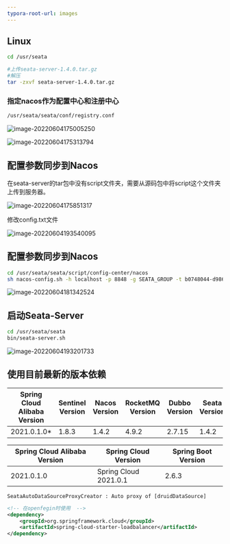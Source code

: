 ```yaml
---
typora-root-url: images
---
```


## Linux

```sh
cd /usr/seata

#上传seata-server-1.4.0.tar.gz
#解压
tar -zxvf seata-server-1.4.0.tar.gz
```

### **指定nacos作为配置中心和注册中心**

```sh
/usr/seata/seata/conf/registry.conf
```

![image-20220604175005250](/image-20220604175005250.png)

![image-20220604175313794](/image-20220604175313794.png)

## 配置参数同步到Nacos

在seata-server的tar包中没有script文件夹，需要从源码包中将script这个文件夹上传到服务器。

![image-20220604175851317](/image-20220604175851317.png)

修改config.txt文件

![image-20220604193540095](/image-20220604193540095.png)

## 配置参数同步到Nacos

```sh
cd /usr/seata/seata/script/config-center/nacos
sh nacos-config.sh -h localhost -p 8848 -g SEATA_GROUP -t b0748044-d986-470a-90d4-d463382fdc8b
```

![image-20220604181342524](/image-20220604181342524.png)



## 启动Seata-Server

```sh
cd /usr/seata/seata
bin/seata-server.sh
```

![image-20220604193201733](/image-20220604193201733.png)



## 使用目前最新的版本依赖

| Spring Cloud Alibaba Version | Sentinel Version | Nacos Version | RocketMQ Version | Dubbo Version | Seata Version |
| ---------------------------- | ---------------- | ------------- | ---------------- | ------------- | ------------- |
| 2021.0.1.0*                  | 1.8.3            | 1.4.2         | 4.9.2            | 2.7.15        | 1.4.2         |

| Spring Cloud Alibaba Version | Spring Cloud Version  | Spring Boot Version |
| ---------------------------- | --------------------- | ------------------- |
| 2021.0.1.0                   | Spring Cloud 2021.0.1 | 2.6.3               |



```
SeataAutoDataSourceProxyCreator : Auto proxy of [druidDataSource]
```

```xml
<!-- 在openfegin时使用  -->
<dependency>
    <groupId>org.springframework.cloud</groupId>
    <artifactId>spring-cloud-starter-loadbalancer</artifactId>
</dependency>
```


